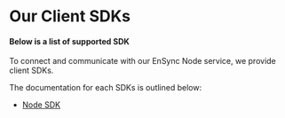 # Our Client SDKs

#### Below is a list of supported SDK
To connect and communicate with our EnSync Node service, we provide client SDKs.

The documentation for each SDKs is outlined below:

- [Node SDK](Node-Sdk.md)